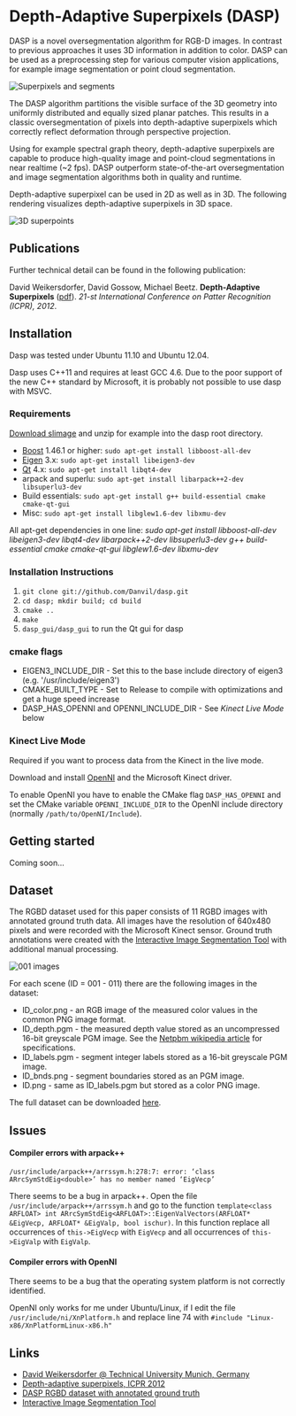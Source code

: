 Depth-Adaptive Superpixels (DASP)
====

DASP is a novel oversegmentation algorithm for RGB-D images. In contrast to previous approaches it uses 3D information in addition to color. DASP can be used as a preprocessing step for various computer vision applications, for example image segmentation or point cloud segmentation.

![Superpixels and segments](https://content.wuala.com/contents/Danvil/Public/dasp/dasp.jpg)

The DASP algorithm partitions the visible surface of the 3D geometry into uniformly distributed and equally sized planar patches. This results in a classic oversegmentation of pixels into depth-adaptive superpixels which correctly reflect deformation through perspective projection.

Using for example spectral graph theory, depth-adaptive superpixels are capable to produce high-quality image and point-cloud segmentations in near realtime (~2 fps). DASP outperform state-of-the-art oversegmentation and image segmentation algorithms both in quality and runtime.

Depth-adaptive superpixel can be used in 2D as well as in 3D. The following rendering visualizes depth-adaptive superpixels in 3D space.

![3D superpoints](https://content.wuala.com/contents/Danvil/Public/dasp/dasp_3d.jpg)


Publications
----
Further technical detail can be found in the following publication:

David Weikersdorfer, David Gossow, Michael Beetz. **Depth-Adaptive Superpixels** ([pdf](https://content.wuala.com/contents/Danvil/Public/dasp/weikersdorfer2012dasp.pdf)). *21-st International Conference on Patter Recognition (ICPR), 2012*.


Installation
----

Dasp was tested under Ubuntu 11.10 and Ubuntu 12.04.

Dasp uses C++11 and requires at least GCC 4.6. Due to the poor support of the new C++ standard by Microsoft, it is probably not possible to use dasp with MSVC.

### Requirements

[Download slimage](https://content.wuala.com/contents/Danvil/Public/dasp/slimage.tar.gz) and unzip for example into the dasp root directory.

* [Boost](http://www.boost.org/) 1.46.1 or higher: `sudo apt-get install libboost-all-dev`
* [Eigen](http://eigen.tuxfamily.org) 3.x: `sudo apt-get install libeigen3-dev`
* [Qt](http://qt.nokia.com/) 4.x: `sudo apt-get install libqt4-dev`
* arpack and superlu: `sudo apt-get install libarpack++2-dev libsuperlu3-dev`
* Build essentials: `sudo apt-get install g++ build-essential cmake cmake-qt-gui`
* Misc: `sudo apt-get install libglew1.6-dev libxmu-dev`

All apt-get dependencies in one line: *sudo apt-get install libboost-all-dev libeigen3-dev libqt4-dev libarpack++2-dev libsuperlu3-dev g++ build-essential cmake cmake-qt-gui libglew1.6-dev libxmu-dev*

### Installation Instructions

1. `git clone git://github.com/Danvil/dasp.git`
2. `cd dasp; mkdir build; cd build`
3. `cmake ..`
4. `make`
5. `dasp_gui/dasp_gui` to run the Qt gui for dasp

### cmake flags

* EIGEN3_INCLUDE_DIR - Set this to the base include directory of eigen3 (e.g. '/usr/include/eigen3')
* CMAKE_BUILT_TYPE - Set to Release to compile with optimizations and get a huge speed increase
* DASP_HAS_OPENNI and OPENNI_INCLUDE_DIR - See *Kinect Live Mode* below

### Kinect Live Mode

Required if you want to process data from the Kinect in the live mode.

Download and install [OpenNI](https://github.com/OpenNI/OpenNI) and the Microsoft Kinect driver.

To enable OpenNI you have to enable the CMake flag `DASP_HAS_OPENNI` and set the CMake variable `OPENNI_INCLUDE_DIR` to the OpenNI include directory (normally `/path/to/OpenNI/Include`).


Getting started
----
Coming soon...


Dataset
----
The RGBD dataset used for this paper consists of 11 RGBD images with annotated ground truth data. All images have the resolution of 640x480 pixels and were recorded with the Microsoft Kinect sensor. Ground truth annotations were created with the [Interactive Image Segmentation Tool](http://www.eecs.berkeley.edu/Research/Projects/CS/vision/grouping/resources.html) with additional manual processing.

![001 images](https://content.wuala.com/contents/Danvil/Public/dasp/001_montage.jpg)

For each scene (ID = 001 - 011) there are the following images in the dataset:
* ID_color.png - an RGB image of the measured color values in the common PNG image format.
* ID_depth.pgm - the measured depth value stored as an uncompressed 16-bit greyscale PGM image. See the [Netpbm wikipedia article](http://en.wikipedia.org/wiki/Netpbm_format#PGM_example) for specifications.
* ID_labels.pgm - segment integer labels stored as a 16-bit greyscale PGM image.
* ID_bnds.png - segment boundaries stored as an PGM image.
* ID.png - same as ID_labels.pgm but stored as a color PNG image.

The full dataset can be downloaded [here](https://content.wuala.com/contents/Danvil/Public/dasp/dasp_rgbd_dataset.7z).


Issues
----

#### Compiler errors with arpack++

`/usr/include/arpack++/arrssym.h:278:7: error: ‘class ARrcSymStdEig<double>’ has no member named ‘EigVecp’`

There seems to be a bug in arpack++. Open the file `/usr/include/arpack++/arrssym.h` and go to the function `template<class ARFLOAT> int ARrcSymStdEig<ARFLOAT>::EigenValVectors(ARFLOAT* &EigVecp, ARFLOAT* &EigValp, bool ischur)`. In this function replace all occurrences of `this->EigVecp` with `EigVecp` and all occurrences of `this->EigValp` with `EigValp`.

#### Compiler errors with OpenNI

There seems to be a bug that the operating system platform is not correctly identified.

OpenNI only works for me under Ubuntu/Linux, if I edit the file `/usr/include/ni/XnPlatform.h` and replace line 74 with `#include "Linux-x86/XnPlatformLinux-x86.h"`


Links
----
* [David Weikersdorfer @ Technical University Munich, Germany](http://ias.cs.tum.edu/people/weikersdorfer)
* [Depth-adaptive superpixels, ICPR 2012](https://content.wuala.com/contents/Danvil/Public/dasp/weikersdorfer2012dasp.pdf)
* [DASP RGBD dataset with annotated ground truth](https://content.wuala.com/contents/Danvil/Public/dasp/dasp_rgbd_dataset.7z)
* [Interactive Image Segmentation Tool](http://www.eecs.berkeley.edu/Research/Projects/CS/vision/grouping/resources.html)